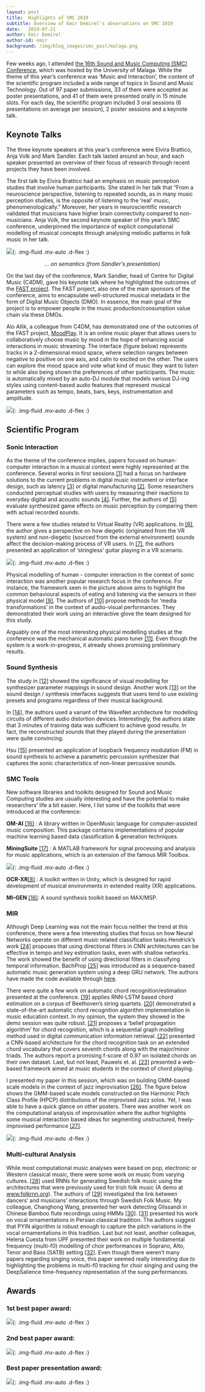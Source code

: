 ```yaml
---
layout: post
title:  Highlights of SMC 2019
subtitle: Overview of Emir Demirel's observations on SMC 2019
date:   2019-07-21
author: Emir Demirel
author-id: emir
background: /img/blog_images/smc_post/malaga.png
---
```


Few weeks ago, I attended [the 16th Sound and Music Computing (SMC) Conference](http://smc2019.uma.es/), which was hosted by the University of Malaga. While the theme of this year’s conference was ‘Music and Interaction’, the content of the scientific program included a wide range of topics in Sound and Music Technology. Out of 97 paper submissions, 33 of them were accepted as poster presentations, and 41 of them were presented orally in 15 minute slots. For each day, the scientific program included 3 oral sessions (6 presentations on average per session), 2 poster sessions and a keynote talk.

## Keynote Talks

The three keynote speakers at this year’s conference were Elvira Brattico, Anja Volk and Mark Sandler. Each talk lasted around an hour, and each speaker presented an overview of their focus of research through recent projects they have been involved.

The first talk by Elvira Brattico had an emphasis on music perception studies that involve human participants. She stated in her talk that “From a neuroscience perspective, listening to repeated sounds, as in many music perception studies, is the opposite of listening to the ‘real’ music, phenomenologically.” Moreover, her years in neuroscientific research validated that musicians have higher brain connectivity compared to non-musicians. Anja Volk, the second keynote speaker of this year’s SMC conference, underpinned the importance of explicit computational modelling of musical concepts through analysing melodic patterns in folk music in her talk.

![](/img/blog_images/smc_post/smc1.png){: .img-fluid .mx-auto .d-flex :}
<center><i>... on semantics (from Sandler's presentation)</i></center>

On the last day of the conference, Mark Sandler, head of Centre for Digital Music (C4DM), gave his keynote talk where he highlighted the outcomes of the [FAST project](http://www.semanticaudio.ac.uk/news/). The FAST project, also one of the main sponsors of the conference, aims to encapsulate well-structured musical metadata in the form of Digital Music Objects (DMO). In essence, the main goal of the project is to empower people in the music production/consumption value chain via these DMOs.

Alo Allik, a colleague from C4DM, has demonstrated one of the outcomes of the FAST project, [MoodPlay](http://moodplay.github.io). It is an online music player that allows users to collaboratively choose music by mood in the hope of enhancing social interactions in music streaming. The interface (figure below) represents tracks in a 2-dimensional mood space, where selection ranges between negative to positive on one axis, and calm to excited on the other. The users can explore the mood space and vote what kind of music they want to listen to while also being shown the preferences of other participants.  The music is automatically mixed by an auto-DJ module that models various DJ-ing styles using content-based audio features that represent musical parameters such as tempo, beats, bars, keys, instrumentation and amplitude.

![](/img/blog_images/smc_post/smc3.png){: .img-fluid .mx-auto .d-flex :}

## Scientific Program
### Sonic Interaction
As the theme of the conference implies, papers focused on human-computer interaction in a musical context were highly represented at the conference. Several works in first sessions [[1]](http://smc2019.uma.es/articles/S1/S1_01_SMC2019_paper.pdf) had a focus on hardware solutions to the current problems in digital music instrument or interface design, such as latency [[3]](http://smc2019.uma.es/articles/S1/S1_03_SMC2019_paper.pdf) or digital manufacturing [[2]](http://smc2019.uma.es/articles/S1/S1_02_SMC2019_paper.pdf). Some researchers conducted perceptual studies with users by measuring their reactions to everyday digital and acoustic sounds [[4]](http://smc2019.uma.es/articles/S1/S1_05_SMC2019_paper.pdf). Further, the authors of [[5]](http://smc2019.uma.es/articles/S2/S2_05_SMC2019_paper.pdf) evaluate synthesized game effects on music perception by comparing them with actual recorded sounds.

There were a few studies related to Virtual Reality (VR) applications. In [[6]](http://smc2019.uma.es/articles/S3/S3_03_SMC2019_paper.pdf), the author gives a perspective on how diegetic (originated from the VR system) and non-diegetic (sourced from the external environment) sounds affect the decision-making process of VR users. In [[7]](http://smc2019.uma.es/articles/S3/S3_05_SMC2019_paper.pdf), the authors presented an application of ‘stringless’ guitar playing in a VR scenario.

![](/img/blog_images/smc_post/smc4.jpg){: .img-fluid .mx-auto .d-flex :}

Physical modelling of human - computer interaction in the context of sonic interaction was another popular research focus in the conference. For instance, the framework seen in the picture above aims to highlight the common behavioural aspects of eating and listening via the sensors in their physical model [[9]](http://smc2019.uma.es/articles/D2/D2_08_SMC2019_paper.pdf). The authors of [[10]](http://smc2019.uma.es/articles/P1/P1_09_SMC2019_paper.pdf) propose methods for ‘media transformations’ in the context of audio-visual performances. They demonstrated their work using an interactive glove the team designed for this study.

Arguably one of the most interesting physical modelling studies at the conference was the mechanical automatic piano tuner [[11]](http://smc2019.uma.es/articles/S2/S2_02_SMC2019_paper.pdf). Even though the system is a work-in-progress, it already shows promising preliminary results.

### Sound Synthesis

The study in [[12]](http://smc2019.uma.es/articles/S4/S4_01_SMC2019_paper.pdf) showed the significance of visual modelling for synthesizer parameter mappings in sound design. Another work [[13]](http://smc2019.uma.es/articles/S4/S4_03_SMC2019_paper.pdf) on the sound design / synthesis interfaces suggests that users tend to use existing presets and programs regardless of their musical background.

In [[14]](http://smc2019.uma.es/articles/S5/S5_02_SMC2019_paper.pdf), the authors used a variant of the WaveNet architecture for modelling circuits of different audio distortion devices. Interestingly, the authors state that 3 minutes of training data was sufficient to achieve good results. In fact, the reconstructed sounds that they played during the presentation were quite convincing.

Hsu [[15]](http://smc2019.uma.es/articles/S5/S5_05_SMC2019_paper.pdf) presented an application of loopback frequency modulation (FM) in sound synthesis to achieve a parametric percussion synthesizer that captures the sonic characteristics of non-linear percussive sounds.

### SMC Tools

New software libraries and toolkits designed for Sound and Music Computing studies are usually interesting and have the potential to make researchers’ life a bit easier. Here, I list some of the toolkits that were introduced at the conference:

**OM-AI** [[16]](http://smc2019.uma.es/articles/D1/D1_03_SMC2019_paper.pdf) : A library written in OpenMusic language for computer-assisted music composition. This package contains implementations of popular machine learning based data classification & generation techniques.

**MiningSuite** [[17]](http://smc2019.uma.es/articles/D3/D3_01_SMC2019_paper.pdf) : A MATLAB framework for signal processing and analysis for music applications, which is an extension of the famous MIR Toolbox.

![](/img/blog_images/smc_post/smc5.png){: .img-fluid .mx-auto .d-flex :}

**OCR-XR**[[8]](http://smc2019.uma.es/articles/S3/S3_04_SMC2019_paper.pdf) : A toolkit written in Unity, which is designed for rapid development of musical environments in extended reality (XR) applications.

**MI–GEN** [[18]](http://smc2019.uma.es/articles/S5/S5_03_SMC2019_paper.pdf): A sound synthesis toolkit based on MAX/MSP.

### MIR

Although Deep Learning was not the main focus neither the trend at this conference, there were a few interesting studies that focus on how Neural Networks operate on different music related classification tasks.Hendrick’s work [[24]](http://smc2019.uma.es/articles/P1/P1_07_SMC2019_paper.pdf) proposes that using directional filters in CNN architectures can be effective in tempo and key estimation tasks, even with shallow networks. The work showed the benefit of using directional filters in classifying temporal information. BachProp [[25]](http://smc2019.uma.es/articles/S6/S6_01_SMC2019_paper.pdf) was introduced as a sequence-based automatic music generation system using a deep GRU network. The authors have made the code available through [here](https://github.com/FlorianColombo/BachProp).

There were quite a few work on automatic chord recognition/estimation presented at the conference. [[19]](http://smc2019.uma.es/articles/P2/P2_06_SMC2019_paper.pdf) applies RNN-LSTM based chord estimation on a corpus of Beethoven’s string quartets. [[20]](http://smc2019.uma.es/articles/D2/D2_07_SMC2019_paper.pdf) demonstrated a state-of-the-art automatic chord recognition algorithm implementation in music education context. In my opinion, the system they showed in the demo session was quite robust. [[21]](http://smc2019.uma.es/articles/S8/S8_03_SMC2019_paper.pdf) proposes a ‘belief propagation algorithm’ for chord recognition, which is a sequential graph modelling method used in digital communication information retrieval. [[22]](http://smc2019.uma.es/articles/S8/S8_05_SMC2019_paper.pdf) presented a CNN-based architecture for the chord recognition task on an extended chord vocabulary that covers seventh chords along with the major/minor triads. The authors report a promising f-score of 0.97 on isolated chords on their own dataset. Last, but not least, Pauwels et. al. [[23]](http://smc2019.uma.es/articles/D3/D3_06_SMC2019_paper.pdf) presented a web-based framework aimed at music students in the context of chord playing.

I presented my paper in this session, which was on building GMM-based scale models in the context of jazz improvisation [[26]](http://smc2019.uma.es/articles/P1/P1_11_SMC2019_paper.pdf). The figure below shows the GMM-based scale models constructed on the Harmonic Pitch Class Profile (HPCP) distributions of the improvised Jazz solos. Yet, I was able to have a quick glance on other posters. There was another work on the computational analysis of improvisation where the author highlights some musical interaction based ideas for segmenting unstructured, freely-improvised performance [[27]](http://smc2019.uma.es/articles/P3/P3_10_SMC2019_paper.pdf).

![](/img/blog_images/smc_post/smc6.png){: .img-fluid .mx-auto .d-flex :}

### Multi-cultural Analysis

While most computational music analyses were based on pop, electronic or Western classical music, there were some work on music from varying cultures. [[28]](http://smc2019.uma.es/articles/S8/S8_06_SMC2019_paper.pdf) used RNNs for generating Swedish folk music using the architectures that were previously used for Irish folk music (A demo at www.folkrnn.org). The authors of [[29]](http://smc2019.uma.es/articles/S7/S7_03_SMC2019_paper.pdf) investigated the link between dancers’ and musicians’ interactions through Swedish Folk Music. My colleague, Changhong Wang, presented her work detecting Glissandi in Chinese Bamboo flute recordings using HMMs [[30]](http://smc2019.uma.es/articles/S8/S8_04_SMC2019_paper.pdf). [[31]](http://smc2019.uma.es/articles/P3/P3_04_SMC2019_paper.pdf) presented his work on vocal ornamentations in Persian classical tradition. The authors suggest that PYIN algorithm is robust enough to capture the pitch variations in the vocal ornamentations in this tradition. Last but not least, another colleague, Helena Cuesta from UPF presented their work on multiple fundamental frequency (multi-f0) modelling of choir performances in Soprano, Alto, Tenor and Bass (SATB) setting [[32]](http://smc2019.uma.es/articles/P3/P3_06_SMC2019_paper.pdf). Even though there weren’t many papers regarding singing voice, this paper seemed really interesting due to highlighting the problems in multi-f0 tracking for choir singing and using the DeepSalience time-frequency representation of the sung performances.

## Awards
### 1st best paper award:
![](/img/blog_images/smc_post/smc7.png){: .img-fluid .mx-auto .d-flex :}

### 2nd best paper award:
![](/img/blog_images/smc_post/smc8.png){: .img-fluid .mx-auto .d-flex :}

### Best paper presentation award:
![](/img/blog_images/smc_post/smc9.png){: .img-fluid .mx-auto .d-flex :}

